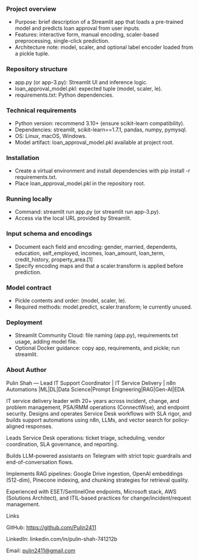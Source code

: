 ### Project overview
- Purpose: brief description of a Streamlit app that loads a pre-trained model and predicts loan approval from user inputs.
- Features: interactive form, manual encoding, scaler-based preprocessing, single-click prediction.
- Architecture note: model, scaler, and optional label encoder loaded from a pickle tuple.

### Repository structure
- app.py (or app-3.py): Streamlit UI and inference logic.
- loan_approval_model.pkl: expected tuple (model, scaler, le).
- requirements.txt: Python dependencies.

### Technical requirements
- Python version: recommend 3.10+ (ensure scikit-learn compatibility).
- Dependencies: streamlit, scikit-learn==1.7.1, pandas, numpy, pymysql.
- OS: Linux, macOS, Windows.
- Model artifact: loan_approval_model.pkl available at project root.

### Installation
- Create a virtual environment and install dependencies with pip install -r requirements.txt.
- Place loan_approval_model.pkl in the repository root.

### Running locally
- Command: streamlit run app.py (or streamlit run app-3.py).
- Access via the local URL provided by Streamlit.

### Input schema and encodings
- Document each field and encoding: gender, married, dependents, education, self_employed, incomes, loan_amount, loan_term, credit_history, property_area.[1]
- Specify encoding maps and that a scaler.transform is applied before prediction.

### Model contract
- Pickle contents and order: (model, scaler, le).
- Required methods: model.predict, scaler.transform; le currently unused.

### Deployment
- Streamlit Community Cloud: file naming (app.py), requirements.txt usage, adding model file.
- Optional Docker guidance: copy app, requirements, and pickle; run streamlit.



### About Author
Pulin Shah — Lead IT Support Coordinator | IT Service Delivery | n8n Automations |ML|DL|Data Science|Prompt Enigneering|RAG|Gen-AI|EDA

IT service delivery leader with 20+ years across incident, change, and problem management, PSA/RMM operations (ConnectWise), and endpoint security. Designs and operates Service Desk workflows with SLA rigor, and builds support automations using n8n, LLMs, and vector search for policy-aligned responses.

Leads Service Desk operations: ticket triage, scheduling, vendor coordination, SLA governance, and reporting.

Builds LLM-powered assistants on Telegram with strict topic guardrails and end-of-conversation flows.

Implements RAG pipelines: Google Drive ingestion, OpenAI embeddings (512-dim), Pinecone indexing, and chunking strategies for retrieval quality.

Experienced with ESET/SentinelOne endpoints, Microsoft stack, AWS (Solutions Architect), and ITIL-based practices for change/incident/request management.

Links

GitHub: https://github.com/Pulin2411

LinkedIn: linkedin.com/in/pulin-shah-741212b

Email: pulin2411@gmail.com
